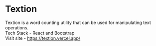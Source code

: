 # Textion
Textion is a word counting utility that can be used for manipulating text operations.<br>
Tech Stack - React and Bootstrap<br>
Visit site - https://textion.vercel.app/

